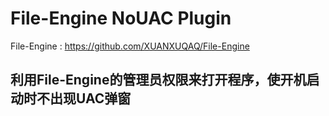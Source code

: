 # File-Engine NoUAC Plugin
File-Engine : https://github.com/XUANXUQAQ/File-Engine

## 利用File-Engine的管理员权限来打开程序，使开机启动时不出现UAC弹窗
